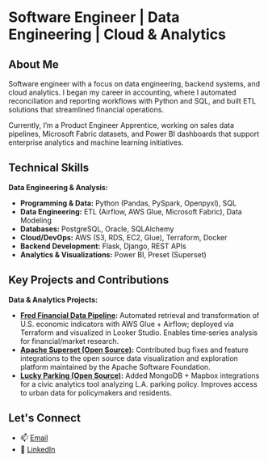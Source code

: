 # Software Engineer | Data Engineering | Cloud & Analytics

## About Me
Software engineer with a focus on data engineering, backend systems, and cloud analytics. I began my career in accounting, where I automated reconciliation and reporting workflows with Python and SQL, and built ETL solutions that streamlined financial operations.

Currently, I’m a Product Engineer Apprentice, working on sales data pipelines, Microsoft Fabric datasets, and Power BI dashboards that support enterprise analytics and machine learning initiatives.

## Technical Skills 

**Data Engineering & Analysis:**

* **Programming & Data:** Python (Pandas, PySpark, Openpyxl), SQL
* **Data Engineering:** ETL (Airflow, AWS Glue, Microsoft Fabric), Data Modeling
* **Databases:** PostgreSQL, Oracle, SQLAlchemy
* **Cloud/DevOps:** AWS (S3, RDS, EC2, Glue), Terraform, Docker
* **Backend Development:** Flask, Django, REST APIs
* **Analytics & Visualizations:** Power BI, Preset (Superset)

## Key Projects and Contributions

**Data & Analytics Projects:**

* **[Fred Financial Data Pipeline](https://github.com/eulloa10/financial-data-pipeline):** Automated retrieval and transformation of U.S. economic indicators with AWS Glue + Airflow; deployed via Terraform and visualized in Looker Studio. Enables time‑series analysis for financial/market research.
* **[Apache Superset (Open Source)](https://github.com/apache/superset):**  Contributed bug fixes and feature integrations to the open source data visualization and exploration platform maintained by the Apache Software Foundation.
* **[Lucky Parking (Open Source)](https://github.com/eulloa10/lucky-parking):** Added MongoDB + Mapbox integrations for a civic analytics tool analyzing L.A. parking policy. Improves access to urban data for policymakers and residents.

## Let's Connect
- 📫 [Email](mailto:edgar.ulloa.careers+gh@gmail.com)
- 🔗 [LinkedIn](https://www.linkedin.com/in/edgarulloa/)
